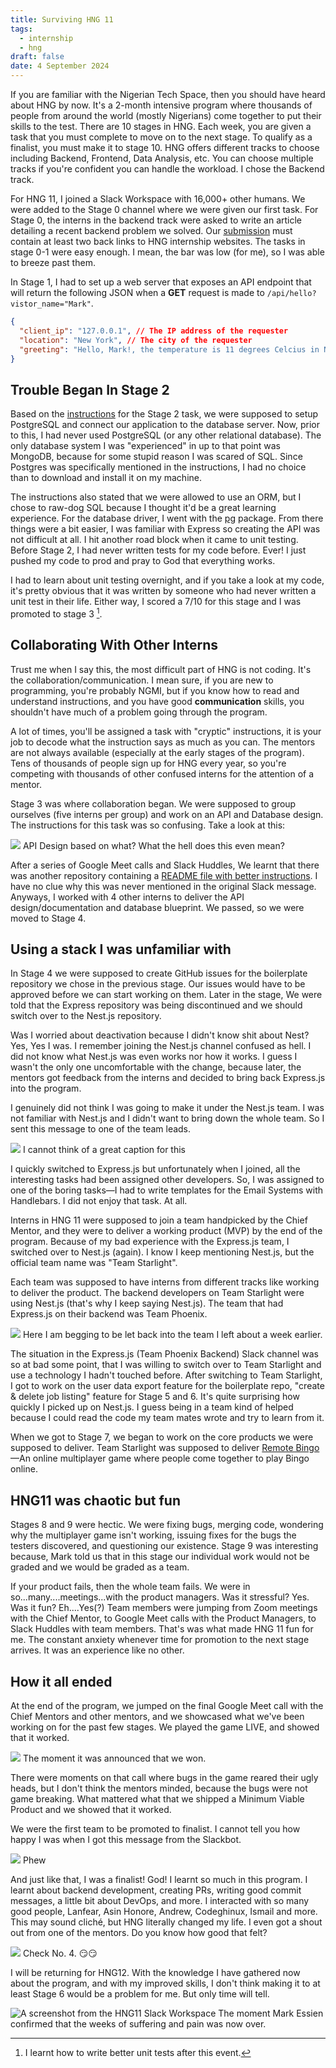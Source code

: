 ```yaml
---
title: Surviving HNG 11
tags:
  - internship
  - hng
draft: false
date: 4 September 2024
---
```

If you are familiar with the Nigerian Tech Space, then you should have heard about HNG by now. It's a 2-month intensive program where thousands of people from around the world (mostly Nigerians) come together to put their skills to the test. There are 10 stages in HNG. Each week, you are given a task that you must complete to move on to the next stage. To qualify as a finalist, you must make it to stage 10. HNG offers different tracks to choose including Backend, Frontend, Data Analysis, etc. You can choose multiple tracks if you're confident you can handle the workload. I chose the Backend track.

For HNG 11, I joined a Slack Workspace with 16,000+ other humans. We were added to the Stage 0 channel where we were given our first task. For Stage 0, the interns in the backend track were asked to write an article detailing a recent backend problem we solved. Our [submission](sk-experience.md) must contain at least two back links to HNG internship websites. The tasks in stage 0-1 were easy enough. I mean, the bar was low (for me), so I was able to breeze past them. 

In Stage 1, I had to set up a web server that exposes an API endpoint that will return the following JSON when a **GET** request is made to `/api/hello?vistor_name="Mark"`. 

```json
{
  "client_ip": "127.0.0.1", // The IP address of the requester
  "location": "New York", // The city of the requester
  "greeting": "Hello, Mark!, the temperature is 11 degrees Celcius in New York"
}
```

## Trouble Began In Stage 2 
Based on the [instructions](https://github.com/daviduzondu/hng-stage-2/blob/master/INSTRUCTIONS.md) for the Stage 2 task, we were supposed to setup PostgreSQL and connect our application to the database server. Now, prior to this, I had never used PostgreSQL (or any other relational database). The only database system I was "experienced" in up to that point was MongoDB, because for some stupid reason I was scared of SQL. Since Postgres was specifically mentioned in the instructions, I had no choice than to download and install it on my machine.

The instructions also stated that we were allowed to use an ORM, but I chose to raw-dog SQL because I thought it'd be a great learning experience. For the database driver, I went with the [pg](https://npmjs.com/package/pg) package. From there things were a bit easier, I was familiar with Express so creating the API was not difficult at all. I hit another road block when it came to unit testing. Before Stage 2, I had never written tests for my code before. Ever! I just pushed my code to prod and pray to God that everything works. 

I had to learn about unit testing overnight, and if you take a look at my code, it's pretty obvious that it was written by someone who had never written a unit test in their life. Either way, I scored a 7/10 for this stage and I was promoted to stage 3 [^1].
## Collaborating With Other Interns
Trust me when I say this, the most difficult part of HNG is not coding. It's the collaboration/communication. I mean sure, if you are new to programming, you're probably NGMI, but if you know how to read and understand instructions, and you have good **communication** skills, you shouldn't have much of a problem going through the program. 

A lot of times, you'll be assigned a task with "cryptic" instructions, it is your job to decode what the instruction says as much as you can. The mentors are not always available (especially at the early stages of the program). Tens of thousands of people sign up for HNG every year, so you're competing with thousands of other confused interns for the attention of a mentor. 

Stage 3 was where collaboration began. We were supposed to group ourselves (five interns per group) and work on an API and Database design. The instructions for this task was so confusing. Take a look at this: 

![](../../assets/stage-3.png)
API Design based on what? What the hell does this even mean?

After a series of Google Meet calls and Slack Huddles, We learnt that there was another repository containing a [README file with better instructions](https://archive.ph/50bfm). I have no clue why this was never mentioned in the original Slack message. Anyways, I worked with 4 other interns to deliver the API design/documentation and database blueprint. We passed, so we were moved to Stage 4.
## Using a stack I was unfamiliar with
In Stage 4 we were supposed to create GitHub issues for the boilerplate repository we chose in the previous stage. Our issues would have to be approved before we can start working on them. Later in the stage, We were told that the Express repository was being discontinued and we should switch over to the Nest.js repository. 

Was I worried about deactivation because I didn't know shit about Nest? Yes, Yes I was. I remember joining the Nest.js channel confused as hell. I did not know what Nest.js was even works nor how it works. I guess I wasn't the only one uncomfortable with the change, because later, the mentors got feedback from the interns and decided to bring back Express.js into the program.

I genuinely did not think I was going to make it under the Nest.js team. I was not familiar with Nest.js and I didn't want to bring down the whole team. So I sent this message to one of the team leads.

![](../../assets/Screenshot%20from%202024-09-05%2010-03-48.png)
I cannot think of a great caption for this

I quickly switched to Express.js but unfortunately when I joined, all the interesting tasks had been assigned other developers. So, I was assigned to one of the boring tasks—I had to write templates for the Email Systems with Handlebars. I did not enjoy that task. At all. 

Interns in HNG 11 were supposed to join a team handpicked by the Chief Mentor, and they were to deliver a working product (MVP) by the end of the program. Because of my bad experience with the Express.js team, I switched over to Nest.js (again). I know I keep mentioning Nest.js, but the official team name was "Team Starlight". 

Each team was supposed to have interns from different tracks like working to deliver the product. The backend developers on Team Starlight were using Nest.js (that's why I keep saying Nest.js). The team that had Express.js on their backend was Team Phoenix. 

![](../../assets/Screenshot%20from%202024-09-05%2010-04-09.png)
Here I am begging to be let back into the team I left about a week earlier. 

The situation in the Express.js (Team Phoenix Backend) Slack channel was so at bad some point, that I was willing to switch over to Team Starlight and use a technology I hadn't touched before. After switching to Team Starlight, I got to work on the user data export feature for the boilerplate repo, "create & delete job listing" feature for Stage 5 and 6. It's quite surprising how quickly I picked up on Nest.js. I guess being in a team kind of helped because I could read the code my team mates wrote and try to learn from it.

When we got to Stage 7, we began to work on the core products we were supposed to deliver. Team Starlight was supposed to deliver [Remote Bingo](https://remote.bingo)—An online multiplayer game where people come together to play Bingo online.
## HNG11 was chaotic but fun
Stages 8 and 9 were hectic. We were fixing bugs, merging code, wondering why the multiplayer game isn't working, issuing fixes for the bugs the testers discovered, and questioning our existence. Stage 9 was interesting because, Mark told us that in this stage our individual work would not be graded and we would be graded as a team. 

If your product fails, then the whole team fails. We were in so...many....meetings...with the product managers. Was it stressful? Yes. Was it fun? Eh....Yes(?) Team members were jumping from Zoom meetings with the Chief Mentor, to Google Meet calls with the Product Managers, to Slack Huddles with team members. That's was what made HNG 11 fun for me. The constant anxiety whenever time for promotion to the next stage arrives. It was an experience like no other. 

## How it all ended
At the end of the program, we jumped on the final Google Meet call with the Chief Mentors and other mentors, and we showcased what we've been working on for the past few stages. We played the game LIVE, and showed that it worked. 

![](../../assets/Screenshot%20from%202024-08-31%2014-49-25.png)
The moment it was announced that we won.

There were moments on that call where bugs in the game reared their ugly heads, but I don't think the mentors minded, because the bugs were not game breaking. What mattered what that we shipped a Minimum Viable Product and we showed that it worked. 

We were the first team to be promoted to finalist. I cannot tell you how happy I was when I got this message from the Slackbot. 

![](../../assets/Screenshot%20from%202024-08-31%2017-54-54.png)
Phew

And just like that, I was a finalist! God! I learnt so much in this program. I learnt about backend development, creating PRs, writing good commit messages, a little bit about DevOps, and more. I interacted with so many good people, Lanfear, Asin Honore, Andrew, Codeghinux, Ismail and more. This may sound cliché, but HNG literally changed my life. I even got a shout out from one of the mentors. Do you know how good that felt? 

![](../../assets/Screenshot%20from%202024-08-31%2016-00-28.png)
Check No. 4. 😏😏

I will be returning for HNG12. With the knowledge I have gathered now about the program, and with my improved skills, I don't think making it to at least Stage 6 would be a problem for me. But only time will tell. 

![A screenshot from the HNG11 Slack Workspace](../../assets/Screenshot%20from%202024-09-04%2014-28-29.png)
The moment Mark Essien confirmed that the weeks of suffering and pain was now over.
[^1]: I learnt how to write better unit tests after this event.